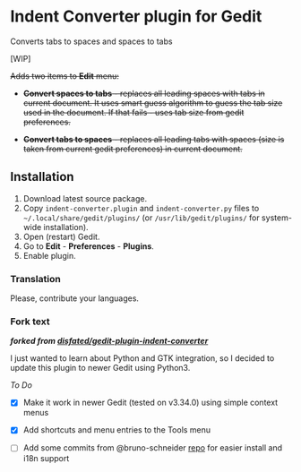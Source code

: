 # Indent Converter plugin for Gedit

Converts tabs to spaces and spaces to tabs

[WIP]

~~Adds two items to **Edit** menu:~~

 - ~~**Convert spaces to tabs** - replaces all leading spaces with tabs in current document. It uses smart guess algorithm to guess the tab size used in the document. If that fails - uses tab size from gedit preferences.~~

 - ~~**Convert tabs to spaces** - replaces all leading tabs with spaces (size is taken from current gedit preferences) in current document.~~


## Installation

1. Download latest source package.
2. Copy `indent-converter.plugin` and `indent-converter.py` files to `~/.local/share/gedit/plugins/` (or `/usr/lib/gedit/plugins/` for system-wide installation).
3. Open (restart) Gedit.
4. Go to **Edit** - **Preferences** - **Plugins**.
5. Enable plugin.

### Translation

Please, contribute your languages.

### Fork text

***forked from [disfated/gedit-plugin-indent-converter](https://github.com/disfated/gedit-plugin-indent-converter)***

I just wanted to learn about Python and GTK integration, so I decided to update this plugin to newer Gedit using Python3.

*To Do*
- [x] Make it work in newer Gedit (tested on v3.34.0) using simple context menus
- [x] Add shortcuts and menu entries to the Tools menu
- [ ] Add some commits from @bruno-schneider [repo](https://github.com/bruno-schneider/gedit-plugin-indent-converter) for easier install and i18n support

